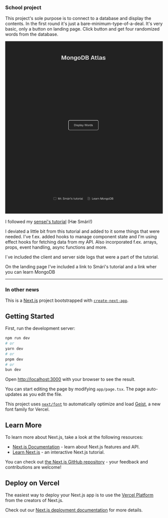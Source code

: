 
### School project
This project's sole purpose is to connect to a database and display the contents. In the first round it's just a bare-minimum-type-of-a-deal. 
It's very basic, only a button on landing page. Click button and get four randomized words from the database. 

![Screenshot of website](<./public/screenshot.png>)

I followed my [sensei's tutorial](https://blog.stackademic.com/the-mongodb-and-next-js-stack-for-beginners-b4394872f5bb) (Hæ Smári!)

I deviated a little bit from this tutorial and added to it some things that were needed. I've f.ex. added hooks to manage component state and I'm using effect hooks for fetching data from my API. Also incorporated f.ex. arrays, props, event handling, async functions and more. 

I´ve included the client and server side logs that were a part of the tutorial. 

On the landing page I've included a link to Smári's tutorial and a link wher you can learn MongoDB

-----

### In other news
This is a [Next.js](https://nextjs.org) project bootstrapped with [`create-next-app`](https://nextjs.org/docs/app/api-reference/cli/create-next-app).

## Getting Started

First, run the development server:

```bash
npm run dev
# or
yarn dev
# or
pnpm dev
# or
bun dev
```

Open [http://localhost:3000](http://localhost:3000) with your browser to see the result.

You can start editing the page by modifying `app/page.tsx`. The page auto-updates as you edit the file.

This project uses [`next/font`](https://nextjs.org/docs/app/building-your-application/optimizing/fonts) to automatically optimize and load [Geist](https://vercel.com/font), a new font family for Vercel.

## Learn More

To learn more about Next.js, take a look at the following resources:

- [Next.js Documentation](https://nextjs.org/docs) - learn about Next.js features and API.
- [Learn Next.js](https://nextjs.org/learn) - an interactive Next.js tutorial.

You can check out [the Next.js GitHub repository](https://github.com/vercel/next.js) - your feedback and contributions are welcome!

## Deploy on Vercel

The easiest way to deploy your Next.js app is to use the [Vercel Platform](https://vercel.com/new?utm_medium=default-template&filter=next.js&utm_source=create-next-app&utm_campaign=create-next-app-readme) from the creators of Next.js.

Check out our [Next.js deployment documentation](https://nextjs.org/docs/app/building-your-application/deploying) for more details.
